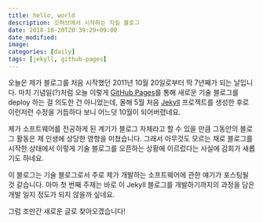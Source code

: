 ```yaml
---
title: hello, world
description: 깃허브에서 시작하는 지킬 블로그
date: 2018-10-20T20:39:29+09:00
date_modified:
image:
categories: [daily]
tags: [jekyll, github-pages]
---
```

오늘은 제가 블로그를 처음 시작했던 2011년 10월 20일로부터 딱 7년째가 되는 날입니다. 마치 기념일(?)처럼 오늘 이렇게 [GitHub Pages](https://pages.github.com/)를 통해 새로운 기술 블로그를 deploy 하는 걸 의도한 건 아니었는데, 올해 5월 처음 [Jekyll](https://jekyllrb.com/) 프로젝트를 생성한 후로 이런저런 수정을 거듭하다 보니 어느덧 10월이 되어버렸네요.

제가 소프트웨어를 전공하게 된 계기가 블로그 자체라고 할 수 있을 만큼 그동안의 블로그 활동은 제 인생에 상당한 영향을 미쳤습니다. 그래서 아무것도 모르는 채로 블로그를 시작한 상태에서 이렇게 기술 블로그를 오픈하는 상황에 이르렀다는 사실에 감회가 새롭기도 하네요.

이 블로그는 기술 블로그로서 주로 제가 개발하는 소프트웨어에 관한 얘기가 포스팅될 것 같습니다. 아마 첫 번째 주제는 바로 이 Jekyll 블로그를 개발하기까지의 과정을 담은 개발 일지 정도가 되지 않을까 싶네요.

그럼 조만간 새로운 글로 찾아오겠습니다!